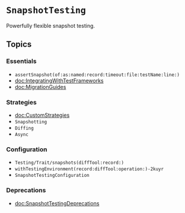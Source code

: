 # ``SnapshotTesting``

Powerfully flexible snapshot testing.

## Topics

### Essentials

- ``assertSnapshot(of:as:named:record:timeout:file:testName:line:)``
- <doc:IntegratingWithTestFrameworks>
- <doc:MigrationGuides>

### Strategies

- <doc:CustomStrategies>
- ``Snapshotting``
- ``Diffing``
- ``Async``

### Configuration

- ``Testing/Trait/snapshots(diffTool:record:)``
- ``withTestingEnvironment(record:diffTool:operation:)-2kuyr``
- ``SnapshotTestingConfiguration``

### Deprecations

- <doc:SnapshotTestingDeprecations>
